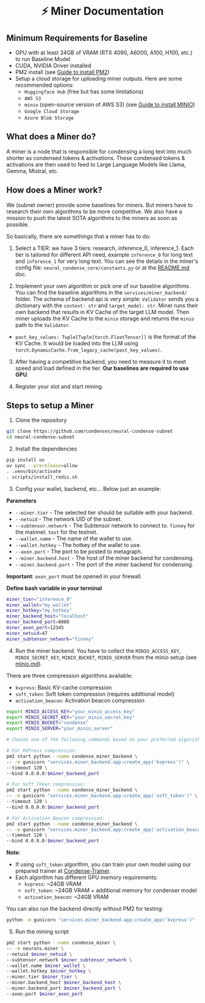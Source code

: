 <div align="center">

# ⚡ Miner Documentation

</div>

## Minimum Requirements for Baseline
- GPU with at least 24GB of VRAM (RTX 4090, A6000, A100, H100, etc.) to run Baseline Model
- CUDA, NVIDIA Driver installed
- PM2 install (see [Guide to install PM2](./pm2.md))
- Setup a cloud storage for uploading miner outputs. Here are some recommended options:
    - `Huggingface Hub` (free but has some limitations)
    - `AWS S3`
    - `minio` (open-source version of AWS S3) (see [Guide to install MINIO](./minio.md))
    - `Google Cloud Storage`
    - `Azure Blob Storage`

## What does a Miner do?

A miner is a node that is responsible for condensing a long text into much shorter as condensed tokens & activations. These condensed tokens & activations are then used to feed to Large Language Models like Llama, Gemma, Mistral, etc.

## How does a Miner work?

We (subnet owner) provide some baselines for miners. But miners have to research their own algorithms to be more competitive. We also have a mission to push the latest SOTA algorithms to the miners as soon as possible.

So basically, there are somethings that a miner has to do:

1. Select a TIER: we have 3 tiers: research, inference_0, inference_1. Each tier is tailored for different API need, example `inference_0` for long text and `inference_1` for very long text. You can see the details in the miner's config file: `neural_condense_core/constants.py` or at the [README.md](../README.md) doc.

2. Implement your own algorithm or pick one of our baseline algorithms. You can find the baseline algorithms in the `services/miner_backend/` folder.
The schema of backend api is very simple: `Validator` sends you a dictionary with the `context: str` and `target_model: str`.
Miner runs their own backend that results in KV Cache of the target LLM model. Then miner uploads the KV Cache to the `minio` storage and returns the `minio` path to the `Validator`.
- `past_key_values: Tuple[Tuple[torch.FloatTensor]]` is the format of the KV Cache. It would be loaded into the LLM using `torch.DynamicCache.from_legacy_cache(past_key_values)`.



3. After having a competitive backend, you need to measure it to meet speed and load defined in the tier. **Our baselines are required to use GPU**.

4. Register your slot and start mining.

## Steps to setup a Miner

1. Clone the repository
```bash
git clone https://github.com/condenses/neural-condense-subnet
cd neural-condense-subnet
```

2. Install the dependencies
```bash
pip install uv
uv sync --prerelease=allow
. .venv/bin/activate
. scripts/install_redis.sh
```

3. Config your wallet, backend, etc... Below just an example:

**Parameters**
- `--miner.tier` - The selected tier should be suitable with your backend.
- `--netuid` - The network UID of the subnet.
- `--subtensor.network` - The Subtensor network to connect to. `finney` for the mainnet. `test` for the testnet.
- `--wallet.name` - The name of the wallet to use.
- `--wallet.hotkey` - The hotkey of the wallet to use.
- `--axon.port` - The port to be posted to metagraph.
- `--miner.backend.host` - The host of the miner backend for condensing.
- `--miner.backend.port` - The port of the miner backend for condensing.

**Important**: `axon_port` must be opened in your firewall.

**Define bash variable in your terminal**
```bash
miner_tier="inference_0"
miner_wallet="my_wallet"
miner_hotkey="my_hotkey"
miner_backend_host="localhost"
miner_backend_port=8080
miner_axon_port=12345
miner_netuid=47
miner_subtensor_network="finney"
```

4. Run the miner backend. You have to collect the `MINIO_ACCESS_KEY`, `MINIO_SECRET_KEY`, `MINIO_BUCKET`, `MINIO_SERVER` from the minio setup (see [minio.md](./minio.md)).

There are three compression algorithms available:
- `kvpress`: Basic KV-cache compression
- `soft_token`: Soft token compression (requires additional model)
- `activation_beacon`: Activation beacon compression

```bash
export MINIO_ACCESS_KEY="your_minio_access_key"
export MINIO_SECRET_KEY="your_minio_secret_key"
export MINIO_BUCKET="condense"
export MINIO_SERVER="your_minio_server"

# Choose one of the following commands based on your preferred algorithm:

# For KVPress compression:
pm2 start python --name condense_miner_backend \
-- -m gunicorn "services.miner_backend.app:create_app('kvpress')" \
--timeout 120 \
--bind 0.0.0.0:$miner_backend_port

# For Soft Token compression:
pm2 start python --name condense_miner_backend \
-- -m gunicorn "services.miner_backend.app:create_app('soft_token')" \
--timeout 120 \
--bind 0.0.0.0:$miner_backend_port

# For Activation Beacon compression:
pm2 start python --name condense_miner_backend \
-- -m gunicorn "services.miner_backend.app:create_app('activation_beacon')" \
--timeout 120 \
--bind 0.0.0.0:$miner_backend_port
```

**Note**: 
- If using `soft_token` algorithm, you can train your own model using our prepared trainer at [Condense-Trainer](https://github.com/condenses/condense-trainer).
- Each algorithm has different GPU memory requirements:
  - `kvpress`: ~24GB VRAM
  - `soft_token`: ~24GB VRAM + additional memory for condenser model
  - `activation_beacon`: ~24GB VRAM

You can also run the backend directly without PM2 for testing:
```bash
python -m gunicorn "services.miner_backend.app:create_app('kvpress')" --bind 0.0.0.0:8080
```

5. Run the mining script
```bash
pm2 start python --name condense_miner \
-- -m neurons.miner \
--netuid $miner_netuid \
--subtensor.network $miner_subtensor_network \
--wallet.name $miner_wallet \
--wallet.hotkey $miner_hotkey \
--miner.tier $miner_tier \
--miner.backend_host $miner_backend_host \
--miner.backend_port $miner_backend_port \
--axon.port $miner_axon_port
```